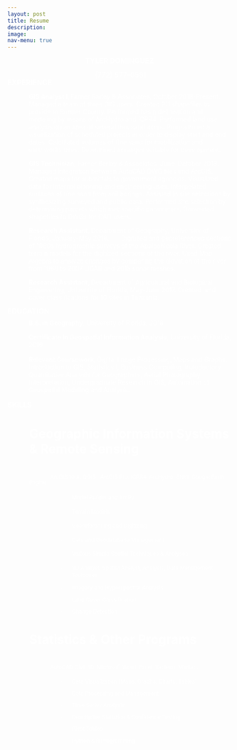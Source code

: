 ```yaml
---
layout: post
title: Resume
description: 
image:
nav-menu: true
---
```


<html>

<head>

<meta name=Generator content="Microsoft Word 15 (filtered)">


</head>


<div class=WordSection1>

<p class=MsoNormal align=center style='margin-bottom:0in;margin-bottom:.0001pt;
text-align:center;line-height:110%'><b><span style='font-size:12.0pt;
line-height:110%;color:white'>TYLER DOMINGUEZ</span></b></p>

<p class=MsoNormal align=center style='margin-bottom:0in;margin-bottom:.0001pt;
text-align:center;line-height:110%'><span style='font-size:12.0pt;line-height:
110%;color:white'> (772) 577-0581</span></p>

<h1 style='margin-top:0in;margin-right:11.4pt;margin-bottom:6.45pt;margin-left:
-.25pt;text-indent:0in'><span style='font-size:12.0pt;line-height:107%;
color:white'>EXPERIENCE</span></h1>

<p class=MsoNormal style='margin-left:35.75pt;text-indent:.25pt'><b><span
style='color:white'>GIS Analyst I, </span></b><span style='color:white'>Farner
Barley &amp; Associates, October 2018-Present. Managed a team of three GIS
users. Created 911 shapefiles to provide to Sumter County. Performed basin
delineation and modeling by means of ArcHydro and ICPR4. Performed land use
analysis on an area of several thousand acres. Programmed a visualization of
scheduled projects in order to display start and end dates. Calculated volumes
of fine sand for mobilization and earthworks uses. Determined acreages suitable
for development.</span></p>

<p class=MsoNormal style='margin-left:35.75pt;text-indent:.25pt'><b><span
style='color:white'>GIS Technician, </span></b><span style='color:white'>Farner
Barley &amp; Associates, June-October 2018. Managed integration between AutoCAD
DWG files and ArcGIS. Created maps for submittals to government agencies.
Visualized data for internal planning and engineering uses. Interpolated
surfaces of fine sand from soil borings. Assisted in site selections by
synthesizing surveyed and public data. Performed site selection by determining
parcels which met specific parameters. Converted shapefiles to DWGs for CAD
users.</span></p>

<p class=MsoNormal style='margin-left:35.75pt;text-indent:.25pt'><b><span
style='color:white'>Research Assistant, </span></b><span style='color:
white'>Department of Geography, University of Florida, January-May 2018.       Digitized
and georeferenced sections of 1960s hydrographic surveys of the Apalachicola
River. Created terrain models for the digitized sections of the river. Used Map
Algebra to analyze changes by comparing the elevation of the river from 1960 to
2007 LiDAR and 2015 sonar meshes. </span></p>

<p class=MsoNormal style='margin-left:35.75pt;text-indent:.25pt'><b><span
style='color:white'>Research Assistant, </span></b><span style='color:
white'>Department of Agricultural and Biological Engineering, University
of Florida, May-June 2017. Created land cover classifications for 10 sites in
Tanzania.</span></p>

<h1 style='margin-top:0in;margin-right:11.4pt;margin-bottom:6.45pt;margin-left:
-.25pt;text-indent:0in'><span style='font-size:12.0pt;line-height:107%;
color:white'>EDUCATION</span></h1>

<p class=MsoNormal style='margin-top:0in;margin-right:0in;margin-bottom:11.5pt;
margin-left:35.75pt;text-indent:0in;line-height:normal'><b><span
style='color:white'>B.S. in Geography</span></b><span style='color:white'>,
University of Florida, 2018</span></p>

<p class=MsoNormal style='margin-top:0in;margin-right:0in;margin-bottom:11.5pt;
margin-left:35.75pt;text-indent:0in;line-height:normal'><b><span
style='color:white'>Certificate in Geospatial Information Analysis</span></b><span
style='color:white'>, University of Florida, 2016</span></p>

<p class=MsoNormal style='margin-top:0in;margin-right:0in;margin-bottom:13.0pt;
margin-left:35.75pt;text-indent:0in;line-height:normal'><b><span
style='color:white'>Relevant Coursework, </span></b><span
style='color:white'>Digital Image Processing, Maps and Graphs,
Introduction to GIS, Statistics I, Business Computing, Introductory
Quantitative Analysis for Geographers, Aerial Photography Interpretation, Undergraduate
Research in GIS, Automation of Geospatial Modeling and Analysis.</span></p>

<p class=MsoNormal align=left style='margin-top:0in;margin-right:0in;
margin-bottom:6.45pt;margin-left:-.25pt;text-align:left;text-indent:0in;
line-height:107%'><b><span style='font-size:12.0pt;line-height:107%;color:white'>SKILLS</span></b></p>

<h1 style='margin-left:36.5pt;text-indent:0in'><span style='color:white'>Geographic
Information Systems &amp; Remote Sensing</span></h1>

<h1 style='margin-left:36.5pt;text-indent:35.5pt'><span style='font-size:9.0pt;
line-height:107%;color:white;font-weight:normal'>ArcGIS 10.X. QGIS.  ArcGIS
Pro. ICPR4. ArcHydro. ENVI. Google Earth Engine. </span></h1>

<p class=MsoListParagraphCxSpFirst style='margin-top:0in;margin-right:0in;
margin-bottom:11.65pt;margin-left:1.5in;text-indent:-.25in;line-height:normal'><span
style='font-size:9.0pt;font-family:Symbol;color:white'>·<span
style='font:7.0pt "Times New Roman"'>&nbsp;&nbsp;&nbsp;&nbsp;&nbsp;&nbsp;&nbsp;&nbsp;
</span></span><span style='font-size:9.0pt;color:white'>Model Builder and
ArcPy</span></p>

<p class=MsoListParagraphCxSpMiddle style='margin-top:0in;margin-right:0in;
margin-bottom:11.65pt;margin-left:1.5in;text-indent:-.25in;line-height:normal'><span
style='font-size:9.0pt;font-family:Symbol;color:white'>·<span
style='font:7.0pt "Times New Roman"'>&nbsp;&nbsp;&nbsp;&nbsp;&nbsp;&nbsp;&nbsp;&nbsp;
</span></span><span style='font-size:9.0pt;color:white'>Terrain Models</span></p>

<p class=MsoListParagraphCxSpMiddle style='margin-top:0in;margin-right:0in;
margin-bottom:11.65pt;margin-left:1.5in;text-indent:-.25in;line-height:normal'><span
style='font-size:9.0pt;font-family:Symbol;color:white'>·<span
style='font:7.0pt "Times New Roman"'>&nbsp;&nbsp;&nbsp;&nbsp;&nbsp;&nbsp;&nbsp;&nbsp;
</span></span><span style='font-size:9.0pt;color:white'>Georeferencing and
Digitizing</span></p>

<p class=MsoListParagraphCxSpMiddle style='margin-top:0in;margin-right:0in;
margin-bottom:11.65pt;margin-left:1.5in;text-indent:-.25in;line-height:normal'><span
style='font-size:9.0pt;font-family:Symbol;color:white'>·<span
style='font:7.0pt "Times New Roman"'>&nbsp;&nbsp;&nbsp;&nbsp;&nbsp;&nbsp;&nbsp;&nbsp;
</span></span><span style='font-size:9.0pt;color:white'>Data and
Geodatabase Management </span></p>

<p class=MsoListParagraphCxSpMiddle style='margin-top:0in;margin-right:0in;
margin-bottom:11.65pt;margin-left:1.5in;text-indent:-.25in;line-height:normal'><span
style='font-size:9.0pt;font-family:Symbol;color:white'>·<span
style='font:7.0pt "Times New Roman"'>&nbsp;&nbsp;&nbsp;&nbsp;&nbsp;&nbsp;&nbsp;&nbsp;
</span></span><span style='font-size:9.0pt;color:white'>Various Simple
Spatial Techniques &amp; Analyses</span></p>

<p class=MsoListParagraphCxSpMiddle style='margin-top:0in;margin-right:0in;
margin-bottom:11.65pt;margin-left:1.5in;text-indent:-.25in;line-height:normal'><span
style='font-size:9.0pt;font-family:Symbol;color:white'>·<span
style='font:7.0pt "Times New Roman"'>&nbsp;&nbsp;&nbsp;&nbsp;&nbsp;&nbsp;&nbsp;&nbsp;
</span></span><span style='font-size:9.0pt;color:white'>3D Analyst,
Spatial Analyst, Analysis, Data Management Toolboxes</span></p>

<p class=MsoListParagraphCxSpMiddle style='margin-left:1.5in;text-indent:-.25in'><span
style='font-size:9.0pt;line-height:105%;font-family:Symbol;color:white'>·<span
style='font:7.0pt "Times New Roman"'>&nbsp;&nbsp;&nbsp;&nbsp;&nbsp;&nbsp;&nbsp;&nbsp;
</span></span><span style='font-size:9.0pt;line-height:105%;color:white'>Imagery
and Hyperspectral Analysis</span></p>

<p class=MsoListParagraphCxSpMiddle style='margin-left:1.5in;text-indent:-.25in'><span
style='font-size:9.0pt;line-height:105%;font-family:Symbol;color:white'>·<span
style='font:7.0pt "Times New Roman"'>&nbsp;&nbsp;&nbsp;&nbsp;&nbsp;&nbsp;&nbsp;&nbsp;
</span></span><span style='font-size:9.0pt;line-height:105%;color:white'>Land
Cover Classification</span></p>

<p class=MsoListParagraphCxSpLast style='margin-left:1.5in;text-indent:-.25in'><span
style='font-size:9.0pt;line-height:105%;font-family:Symbol;color:white'>·<span
style='font:7.0pt "Times New Roman"'>&nbsp;&nbsp;&nbsp;&nbsp;&nbsp;&nbsp;&nbsp;&nbsp;
</span></span><span style='font-size:9.0pt;line-height:105%;color:white'>Change
Detection</span></p>

<h1 style='margin-left:36.5pt;text-indent:0in'><span style='color:white'>Statistics
&amp; Other Programs</span></h1>

<h1 style='margin-left:36.5pt;text-indent:35.5pt'><span style='font-size:9.0pt;
line-height:107%;color:white;font-weight:normal'>AutoCAD Civil 3D. Microsoft
Word. Excel. Tableau. Minitab. </span></h1>

<p class=MsoListParagraphCxSpFirst style='margin-left:1.5in;text-indent:-.25in'><span
style='font-size:9.0pt;line-height:105%;font-family:Symbol;color:white'>·<span
style='font:7.0pt "Times New Roman"'>&nbsp;&nbsp;&nbsp;&nbsp;&nbsp;&nbsp;&nbsp;&nbsp;
</span></span><span style='font-size:9.0pt;line-height:105%;color:white'>Data
Visualization (Maps, Graphs, Charts, Tables)</span></p>

<p class=MsoListParagraphCxSpMiddle style='margin-left:1.5in;text-indent:-.25in'><span
style='font-size:9.0pt;line-height:105%;font-family:Symbol;color:white'>·<span
style='font:7.0pt "Times New Roman"'>&nbsp;&nbsp;&nbsp;&nbsp;&nbsp;&nbsp;&nbsp;&nbsp;
</span></span><span style='font-size:9.0pt;line-height:105%;color:white'>Data
Processing and Management </span></p>

<p class=MsoListParagraphCxSpMiddle style='margin-left:1.5in;text-indent:-.25in'><span
style='font-size:9.0pt;line-height:105%;font-family:Symbol;color:white'>·<span
style='font:7.0pt "Times New Roman"'>&nbsp;&nbsp;&nbsp;&nbsp;&nbsp;&nbsp;&nbsp;&nbsp;
</span></span><span style='font-size:9.0pt;line-height:105%;color:white'>Time
Series Analysis</span></p>

<p class=MsoListParagraphCxSpMiddle style='margin-left:1.5in;text-indent:-.25in'><span
style='font-size:9.0pt;line-height:105%;font-family:Symbol;color:white'>·<span
style='font:7.0pt "Times New Roman"'>&nbsp;&nbsp;&nbsp;&nbsp;&nbsp;&nbsp;&nbsp;&nbsp;
</span></span><span style='font-size:9.0pt;line-height:105%;color:white'>Descriptive
Statistics &amp; Confidence Testing</span></p>

<p class=MsoListParagraphCxSpMiddle style='margin-left:1.5in;text-indent:-.25in'><span
style='font-size:9.0pt;line-height:105%;font-family:Symbol;color:white'>·<span
style='font:7.0pt "Times New Roman"'>&nbsp;&nbsp;&nbsp;&nbsp;&nbsp;&nbsp;&nbsp;&nbsp;
</span></span><span style='font-size:9.0pt;line-height:105%;color:white'>Pivot
Tables</span></p>

<p class=MsoListParagraphCxSpLast style='margin-left:1.5in;text-indent:-.25in'><span
style='font-size:9.0pt;line-height:105%;font-family:Symbol;color:white'>·<span
style='font:7.0pt "Times New Roman"'>&nbsp;&nbsp;&nbsp;&nbsp;&nbsp;&nbsp;&nbsp;&nbsp;
</span></span><span style='font-size:9.0pt;line-height:105%;color:white'>Python
&amp; R Programming</span></p>

</div>

</html>